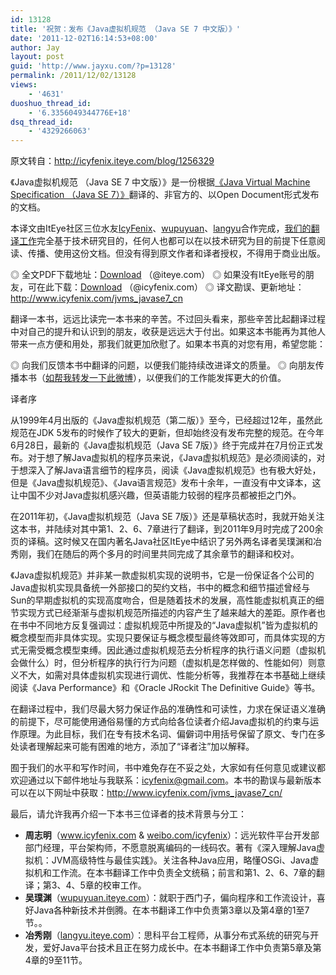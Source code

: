 ```yaml
---
id: 13128
title: '祝贺：发布《Java虚拟机规范 （Java SE 7 中文版）》'
date: '2011-12-02T16:14:53+08:00'
author: Jay
layout: post
guid: 'http://www.jayxu.com/?p=13128'
permalink: /2011/12/02/13128
views:
    - '4631'
duoshuo_thread_id:
    - '6.3356049344776E+18'
dsq_thread_id:
    - '4329266063'
---
```


原文转自：<a href="http://icyfenix.iteye.com/blog/1256329" target="_blank">http://icyfenix.iteye.com/blog/1256329</a>

《Java虚拟机规范 （Java SE 7 中文版）》是一份根据<a href="http://download.oracle.com/javase/cmn/spec_index.html" target="_blank">《Java Virtual Machine Specification （Java SE 7）》</a>翻译的、非官方的、以Open Document形式发布的文档。

本译文由ItEye社区三位水友<a href="http://icyfenix.iteye.com/" target="_blank">IcyFenix</a>、<a href="http://wupuyuan.iteye.com/" target="_blank">wupuyuan</a>、<a href="http://langyu.iteye.com/" target="_blank">langyu</a>合作完成，<a href="http://icyfenix.iteye.com/blog/1181634" target="_blank">我们的翻译工作</a>完全基于技术研究目的，任何人也都可以在以技术研究为目的前提下任意阅读、传播、使用这份文档。但没有得到原文作者和译者授权，不得用于商业出版。

◎ 全文PDF下载地址：<a href="http://dl.iteye.com/topics/download/643fc75f-fb49-39eb-a5a0-e22ad2240e88" target="_blank">Download</a> （@iteye.com）
◎ 如果没有ItEye账号的朋友，可在此下载：<a href="http://www.icyfenix.com/svn/fileDownload.jsp?url=Java%E8%99%9A%E6%8B%9F%E6%9C%BA%2F%E8%A7%84%E8%8C%83%E6%96%87%E6%A1%A3%2FJava+Virtual+Machine+Specification+Java+SE+7+%E4%B8%AD%E6%96%87%E7%89%88.pdf&amp;attachment=true" target="_blank">Download</a> （@icyfenix.com）
◎ 译文勘误、更新地址：http://www.icyfenix.com/jvms_javase7_cn

翻译一本书，远远比读完一本书来的辛苦。不过回头看来，那些辛苦比起翻译过程中对自己的提升和认识到的朋友，收获是远远大于付出。如果这本书能再为其他人带来一点方便和用处，那我们就更加欣慰了。如果本书真的对您有用，希望您能：

◎ 向我们反馈本书中翻译的问题，以便我们能持续改进译文的质量。
◎ 向朋友传播本书（<a href="http://weibo.com/1887642490/xxjVIf1Aa" target="_blank">如帮我转发一下此微博</a>），以便我们的工作能发挥更大的价值。

译者序

从1999年4月出版的《Java虚拟机规范（第二版）》至今，已经超过12年，虽然此规范在JDK 5发布的时候作了较大的更新，但却始终没有发布完整的规范。在今年6月28日，最新的《Java虚拟机规范（Java SE 7版）》终于完成并在7月份正式发布。对于想了解Java虚拟机的程序员来说，《Java虚拟机规范》是必须阅读的，对于想深入了解Java语言细节的程序员，阅读《Java虚拟机规范》也有极大好处，但是《Java虚拟机规范》、《Java语言规范》发布十余年，一直没有中文译本，这让中国不少对Java虚拟机感兴趣，但英语能力较弱的程序员都被拒之门外。

在2011年初，《Java虚拟机规范（Java SE 7版）》还是草稿状态时，我就开始关注这本书，并陆续对其中第1、2、6、7章进行了翻译，到2011年9月时完成了200余页的译稿。这时候又在国内著名Java社区ItEye中结识了另外两名译者吴璞渊和冶秀刚，我们在随后的两个多月的时间里共同完成了其余章节的翻译和校对。

《Java虚拟机规范》并非某一款虚拟机实现的说明书，它是一份保证各个公司的Java虚拟机实现具备统一外部接口的契约文档，书中的概念和细节描述曾经与Sun的早期虚拟机的实现高度吻合，但是随着技术的发展，高性能虚拟机真正的细节实现方式已经渐渐与虚拟机规范所描述的内容产生了越来越大的差距。原作者也在书中不同地方反复强调过：虚拟机规范中所提及的“Java虚拟机”皆为虚拟机的概念模型而非具体实现。实现只要保证与概念模型最终等效即可，而具体实现的方式无需受概念模型束缚。因此通过虚拟机规范去分析程序的执行语义问题（虚拟机会做什么）时，但分析程序的执行行为问题（虚拟机是怎样做的、性能如何）则意义不大，如需对具体虚拟机实现进行调优、性能分析等，我推荐在本书基础上继续阅读《Java Performance》和《Oracle JRockit The Definitive Guide》等书。

在翻译过程中，我们尽最大努力保证作品的准确性和可读性，力求在保证语义准确的前提下，尽可能使用通俗易懂的方式向给各位读者介绍Java虚拟机的约束与运作原理。为此目标，我们在专有技术名词、偏僻词中用括号保留了原文、专门在多处读者理解起来可能有困难的地方，添加了“译者注”加以解释。

囿于我们的水平和写作时间，书中难免存在不妥之处，大家如有任何意见或建议都欢迎通过以下邮件地址与我联系：icyfenix@gmail.com。本书的勘误与最新版本可以在以下网址中获取：http://www.icyfenix.com/jvms_javase7_cn/

最后，请允许我再介绍一下本书三位译者的技术背景与分工：
<ul>
	<li><strong>周志明</strong>（<a href="http://www.icyfenix.com/" target="_blank">www.icyfenix.com</a> &amp; <a href="http://weibo.com/icyfenix" target="_blank">weibo.com/icyfenix</a>）：远光软件平台开发部部门经理，平台架构师，不愿意脱离编码的一线码农。著有《深入理解Java虚拟机：JVM高级特性与最佳实践》。关注各种Java应用，略懂OSGi、Java虚拟机和工作流。在本书翻译工作中负责全文统稿；前言和第1、2、6、7章的翻译；第3、4、5章的校审工作。</li>
	<li><strong>吴璞渊</strong>（<a href="http://wupuyuan.iteye.com/" target="_blank">wupuyuan.iteye.com</a>）：就职于西门子，偏向程序和工作流设计，喜好Java各种新技术并倒腾。在本书翻译工作中负责第3章以及第4章的1至7节。。</li>
	<li><strong>冶秀刚</strong>（<a href="http://langyu.iteye.com/" target="_blank">langyu.iteye.com</a>）：思科平台工程师，从事分布式系统的研究与开发，爱好Java平台技术且正在努力成长中。在本书翻译工作中负责第5章及第4章的9至11节。</li>
</ul>